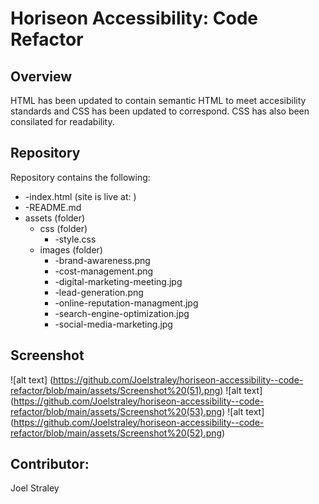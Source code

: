 # Horiseon Accessibility: Code Refactor 

## Overview

HTML has been updated to contain semantic HTML to meet accesibility standards and CSS has been updated to correspond. CSS has also been consilated for readability. 

## Repository

Repository contains the following: 

* -index.html (site is live at: )
* -README.md
* assets (folder)
  * css (folder)
      * -style.css 
  * images (folder)
    * -brand-awareness.png
    * -cost-management.png
    * -digital-marketing-meeting.jpg
    * -lead-generation.png
    * -online-reputation-managment.jpg
    * -search-engine-optimization.jpg
    * -social-media-marketing.jpg

## Screenshot

![alt text] (https://github.com/Joelstraley/horiseon-accessibility--code-refactor/blob/main/assets/Screenshot%20(51).png)
![alt text] (https://github.com/Joelstraley/horiseon-accessibility--code-refactor/blob/main/assets/Screenshot%20(53).png)
![alt text] (https://github.com/Joelstraley/horiseon-accessibility--code-refactor/blob/main/assets/Screenshot%20(52).png)


## Contributor: 
Joel Straley